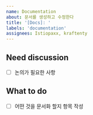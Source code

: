 ```yaml
---
name: Documentation
about: 문서를 생성하고 수정한다
title: '[Docs]: '
labels: 'documentation'
assignees: Istiopaxx, kraftenty
---
```


## Need discussion

- [ ] 논의가 필요한 사항

## What to do

- [ ] 어떤 것을 문서화 할지 항목 작성
